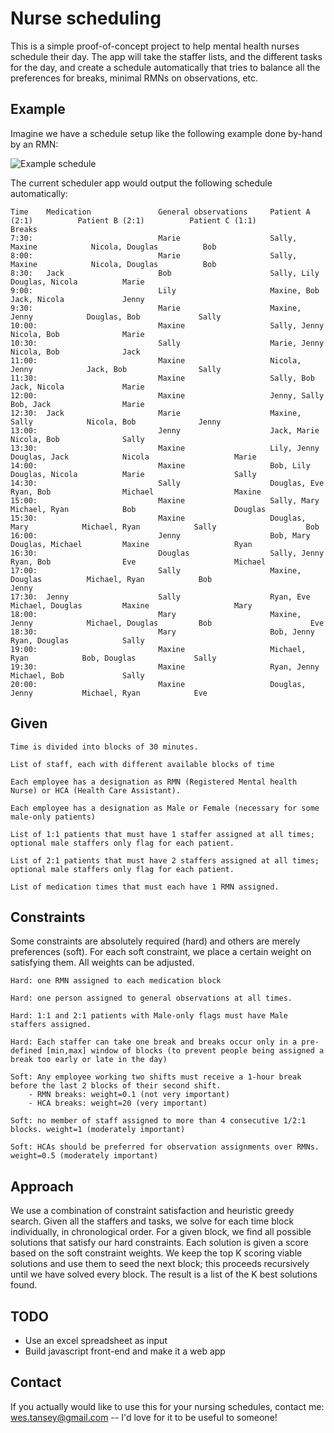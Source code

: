 # Nurse scheduling
This is a simple proof-of-concept project to help mental health nurses schedule their day. The app will take the staffer lists, and the different tasks for the day, and create a schedule automatically that tries to balance all the preferences for breaks, minimal RMNs on observations, etc.

## Example
Imagine we have a schedule setup like the following example done by-hand by an RMN:

![Example schedule](https://raw.githubusercontent.com/tansey/nurse-scheduling/master/example.jpg)

The current scheduler app would output the following schedule automatically:

    Time    Medication               General observations     Patient A (2:1)          Patient B (2:1)          Patient C (1:1)           Breaks
    7:30:                            Marie                    Sally, Maxine            Nicola, Douglas          Bob                             
    8:00:                            Marie                    Sally, Maxine            Nicola, Douglas          Bob                             
    8:30:   Jack                     Bob                      Sally, Lily              Douglas, Nicola          Marie                           
    9:00:                            Lily                     Maxine, Bob              Jack, Nicola             Jenny                           
    9:30:                            Marie                    Maxine, Jenny            Douglas, Bob             Sally                           
    10:00:                           Maxine                   Sally, Jenny             Nicola, Bob              Marie                           
    10:30:                           Sally                    Marie, Jenny             Nicola, Bob              Jack                            
    11:00:                           Maxine                   Nicola, Jenny            Jack, Bob                Sally                           
    11:30:                           Maxine                   Sally, Bob               Jack, Nicola             Marie                           
    12:00:                           Maxine                   Jenny, Sally             Bob, Jack                Marie                           
    12:30:  Jack                     Marie                    Maxine, Sally            Nicola, Bob              Jenny                           
    13:00:                           Jenny                    Jack, Marie              Nicola, Bob              Sally                           
    13:30:                           Maxine                   Lily, Jenny              Douglas, Jack            Nicola                   Marie  
    14:00:                           Maxine                   Bob, Lily                Douglas, Nicola          Marie                    Sally  
    14:30:                           Sally                    Douglas, Eve             Ryan, Bob                Michael                  Maxine 
    15:00:                           Maxine                   Sally, Mary              Michael, Ryan            Bob                      Douglas
    15:30:                           Maxine                   Douglas, Mary            Michael, Ryan            Sally                    Bob    
    16:00:                           Jenny                    Bob, Mary                Douglas, Michael         Maxine                   Ryan   
    16:30:                           Douglas                  Sally, Jenny             Ryan, Bob                Eve                      Michael
    17:00:                           Sally                    Maxine, Douglas          Michael, Ryan            Bob                      Jenny  
    17:30:  Jenny                    Sally                    Ryan, Eve                Michael, Douglas         Maxine                   Mary   
    18:00:                           Mary                     Maxine, Jenny            Michael, Douglas         Bob                      Eve    
    18:30:                           Mary                     Bob, Jenny               Ryan, Douglas            Sally                           
    19:00:                           Maxine                   Michael, Ryan            Bob, Douglas             Sally                           
    19:30:                           Maxine                   Ryan, Jenny              Michael, Bob             Sally                           
    20:00:                           Maxine                   Douglas, Jenny           Michael, Ryan            Eve                             

## Given

    Time is divided into blocks of 30 minutes.

    List of staff, each with different available blocks of time

    Each employee has a designation as RMN (Registered Mental health Nurse) or HCA (Health Care Assistant).

    Each employee has a designation as Male or Female (necessary for some male-only patients)

    List of 1:1 patients that must have 1 staffer assigned at all times; optional male staffers only flag for each patient.

    List of 2:1 patients that must have 2 staffers assigned at all times; optional male staffers only flag for each patient.

    List of medication times that must each have 1 RMN assigned.

## Constraints
Some constraints are absolutely required (hard) and others are merely preferences (soft). For each soft constraint, we place a certain weight on satisfying them. All weights can be adjusted.

    Hard: one RMN assigned to each medication block

    Hard: one person assigned to general observations at all times.

    Hard: 1:1 and 2:1 patients with Male-only flags must have Male staffers assigned.

    Hard: Each staffer can take one break and breaks occur only in a pre-defined [min,max] window of blocks (to prevent people being assigned a break too early or late in the day)

    Soft: Any employee working two shifts must receive a 1-hour break before the last 2 blocks of their second shift.
        - RMN breaks: weight=0.1 (not very important)
        - HCA breaks: weight=20 (very important)

    Soft: no member of staff assigned to more than 4 consecutive 1/2:1 blocks. weight=1 (moderately important)

    Soft: HCAs should be preferred for observation assignments over RMNs. weight=0.5 (moderately important)

## Approach
We use a combination of constraint satisfaction and heuristic greedy search. Given all the staffers and tasks, we solve for each time block individually, in chronological order. For a given block, we find all possible solutions that satisfy our hard constraints. Each solution is given a score based on the soft constraint weights. We keep the top K scoring viable solutions and use them to seed the next block; this proceeds recursively until we have solved every block. The result is a list of the K best solutions found.

## TODO
- Use an excel spreadsheet as input
- Build javascript front-end and make it a web app

## Contact
If you actually would like to use this for your nursing schedules, contact me: wes.tansey@gmail.com -- I'd love for it to be useful to someone!

